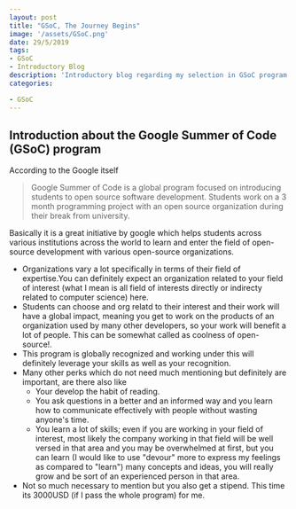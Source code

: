 ```yaml
---
layout: post
title: "GSoC, The Journey Begins"
image: '/assets/GSoC.png'
date: 29/5/2019
tags:
- GSoC
- Introductory Blog
description: 'Introductory blog regarding my selection in GSoC program'
categories:

- GSoC
---
```


## Introduction about the Google Summer of Code (GSoC) program

According to the Google itself
>Google Summer of Code is a global program focused on introducing students to open source software development. Students work on a 3 month programming project with an open source organization during their break from university.

Basically it is a great initiative by google which helps students across various institutions across the world to learn and enter the field of open-source development with various open-source organizations.

- Organizations vary a lot specifically in terms of their field of expertise.You can definitely expect an organization related to your field of interest (what I mean is all field of interests directly or indirecty related to computer science) here.
- Students can choose and org relatd to their interest and their work will have a global impact, meaning you get to work on the products of an organization used by many other developers, so your work will benefit a lot of people. This can be somewhat called as coolness of open-source!.
- This program is globally recognized and working under this will definitely leverage your skills as well as your recognition.
- Many other perks which do not need much mentioning but definitely are important, are there also like
  - Your develop the habit of reading.
  - You ask questions in a better and an informed way and you learn how to communicate effectively with people without wasting anyone's time.
  - You learn a lot of skills; even if you are working in your field of interest, most likely the company working in that field will be well versed in that area and you may be overwhelmed at first, but you can learn (I would like to use "devour" more to express my feelings as compared to "learn") many concepts and ideas, you will really grow and be sort of an experienced person in that area.
- Not so much necessary to mention but you also get a stipend. This time its 3000USD (if I pass the whole program) for me.

